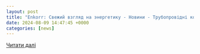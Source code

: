 ```yaml
---
layout: post
title: "Enkorr: Свежий взгляд на энергетику - Новини - Трубопровідні компанії домовляються з дата-центрами про пряме постачання газу"
date: 2024-08-09 14:47:45 +0000
categories: [news]
---
```


[Читати далі](https://enkorr.ua/uk/news/truboprovdn_kompan_domovlyayutsya_z_data-centrami_pro_pryame_postachannya_gazu/260230)
